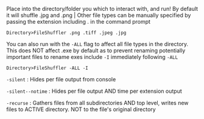 Place into the directory/folder you which to interact with, and run!
By default it will shuffle .jpg and .png | Other file types can be manually specified by passing the extension including . in the command prompt

`Directory>FileShuffler .png .tiff .jpeg .jpg`

You can also run with the `-ALL` flag to affect all file types in the directory. This does NOT affect .exe by default as to prevent renaming potentially important files
to rename exes include `-I` immediately following `-ALL`

`Directory>FileShuffler -ALL -I`

`-silent` : Hides per file output from console

`-silent--notime` : Hides per file output AND time per extension output

`-recurse` : Gathers files from all subdirectories AND top level, writes new files to ACTIVE directory. NOT to the file's original directory
